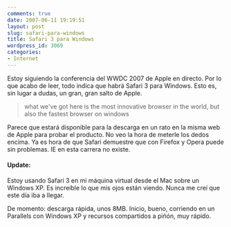 ```yaml
---
comments: true
date: 2007-06-11 19:19:51
layout: post
slug: safari-para-windows
title: Safari 3 para Windows
wordpress_id: 3069
categories:
- Internet
---
```


Estoy siguiendo la conferencia del WWDC 2007 de Apple en directo. Por lo que acabo de leer, todo indica que habrá Safari 3 para Windows. Esto es, sin lugar a dudas, un gran, gran salto de Apple.





> what we've got here is the most innovative browser in the world, but also the fastest browser on windows





Parece que estará disponible para la descarga en un rato en la misma web de Apple para probar el producto. No veo la hora de meterle los dedos encima. Ya es hora de que Safari demuestre que con Firefox y Opera puede sin problemas. IE en esta carrera no existe.





#### Update:





Estoy usando Safari 3 en mi máquina virtual desde el Mac sobre un Windows XP. Es increíble lo que mis ojos están viendo. Nunca me creí que este día iba a llegar.





De momento: descarga rápida, unos 8MB. Inicio, bueno, corriendo en un Parallels con Windows XP y recursos compartidos a piñón, muy rápido.
